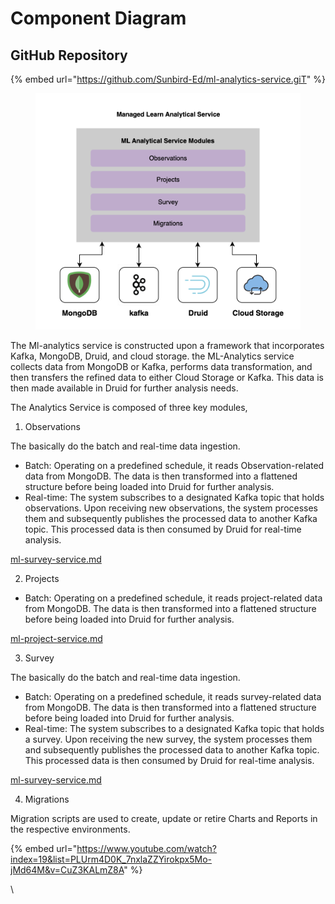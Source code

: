 # Component Diagram

## GitHub Repository

{% embed url="https://github.com/Sunbird-Ed/ml-analytics-service.giT" %}

<figure><img src="../../../../../.gitbook/assets/Screenshot 2023-08-16 at 2.08.08 PM (1).png" alt=""><figcaption></figcaption></figure>

The Ml-analytics service is constructed upon a framework that incorporates Kafka, MongoDB, Druid, and cloud storage. the ML-Analytics service collects data from MongoDB or Kafka, performs data transformation, and then transfers the refined data to either Cloud Storage or Kafka. This data is then made available in Druid for further analysis needs.

The Analytics Service is composed of three key modules,

1. Observations

The basically do the batch and real-time data ingestion.

* Batch: Operating on a predefined schedule, it reads Observation-related data from MongoDB. The data is then transformed into a flattened structure before being loaded into Druid for further analysis.
* Real-time: The system subscribes to a designated Kafka topic that holds observations. Upon receiving new observations, the system processes them and subsequently publishes the processed data to another Kafka topic. This processed data is then consumed by Druid for real-time analysis.

[ml-survey-service.md](../ml-survey-service.md "mention")

2. Projects

* Batch: Operating on a predefined schedule, it reads project-related data from MongoDB. The data is then transformed into a flattened structure before being loaded into Druid for further analysis.

[ml-project-service.md](../ml-project-service.md "mention")

3. Survey

The basically do the batch and real-time data ingestion.

* Batch: Operating on a predefined schedule, it reads survey-related data from MongoDB. The data is then transformed into a flattened structure before being loaded into Druid for further analysis.
* Real-time: The system subscribes to a designated Kafka topic that holds a survey. Upon receiving the new survey, the system processes them and subsequently publishes the processed data to another Kafka topic. This processed data is then consumed by Druid for real-time analysis.

[ml-survey-service.md](../ml-survey-service.md "mention")

4. Migrations

Migration scripts are used to create, update or retire Charts and Reports in the respective environments.



{% embed url="https://www.youtube.com/watch?index=19&list=PLUrm4D0K_7nxlaZZYirokpx5Mo-jMd64M&v=CuZ3KALmZ8A" %}

\

